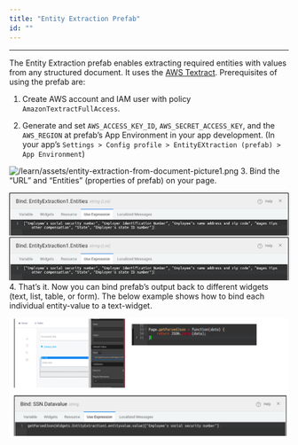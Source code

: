 ```yaml
---
title: "Entity Extraction Prefab"
id: ""
---
```

---

The Entity Extraction prefab enables extracting required entities with values from any structured document. It uses the [AWS Textract](https://docs.aws.amazon.com/textract/latest/dg/what-is.html).
Prerequisites of using the prefab are:

1. Create AWS account and IAM user with policy `AmazonTextractFullAccess`.

2. Generate and set `AWS_ACCESS_KEY_ID`, `AWS_SECRET_ACCESS_KEY`, and the `AWS_REGION` at prefab’s App Environment in your app development. (In your app’s `Settings > Config profile > EntityEXtraction (prefab) > App Environment`)

![/learn/assets/entity-extraction-from-document-picture1.png](/learn/assets/entity-extraction-from-document-app-env-config.png)
3. Bind the “URL” and “Entities” (properties of prefab) on your page.

![/learn/assets/entity-extraction-from-document-picture2.png](/learn/assets/entity-extraction-from-document-picture3.png)
![/learn/assets/entity-extraction-from-document-picture3.png](/learn/assets/entity-extraction-from-document-picture3.png)
4. That’s it. Now you can bind prefab’s output back to different widgets (text, list, table, or form). The below example shows how to bind each individual entity-value to a text-widget.

![/learn/assets/entity-extraction-from-document-picture4.png](/learn/assets/entity-extraction-from-document-picture4.png)
